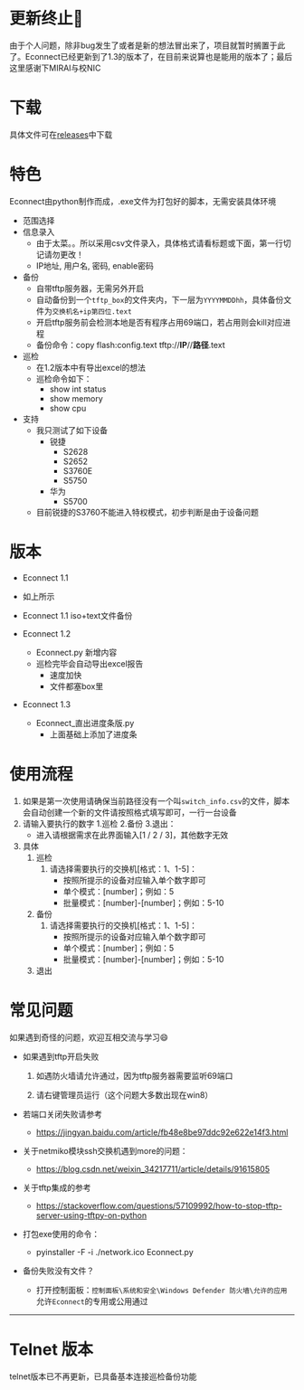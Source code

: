 # 更新终止🚧

由于个人问题，除非bug发生了或者是新的想法冒出来了，项目就暂时搁置于此了。Econnect已经更新到了1.3的版本了，在目前来说算也是能用的版本了；最后这里感谢下MIRAI与校NIC

# 下载

具体文件可在[releases](https://github.com/MLLR-L/Econnect/releases)中下载


# 特色

Econnect由python制作而成，.exe文件为打包好的脚本，无需安装具体环境

* 范围选择
* 信息录入
  * 由于太菜。。所以采用csv文件录入，具体格式请看标题或下面，第一行切记请勿更改！
  * IP地址, 用户名, 密码, enable密码
* 备份
  * 自带tftp服务器，无需另外开启
  * 自动备份到一个`tftp_box`的文件夹内，下一层为`YYYYMMDDhh`，具体备份文件为`交换机名+ip第四位.text`
  * 开启tftp服务前会检测本地是否有程序占用69端口，若占用则会kill对应进程
  * 备份命令：copy flash:config.text tftp://**IP**//**路径**.text
* 巡检
  * 在1.2版本中有导出excel的想法
  * 巡检命令如下：
    * show int status
    * show memory
    * show cpu
* 支持
  * 我只测试了如下设备
    * 锐捷
      * S2628
      * S2652
      * S3760E
      * S5750
    * 华为
      * S5700
  * 目前锐捷的S3760不能进入特权模式，初步判断是由于设备问题

# 版本

*  Econnect 1.1

  * 如上所示
  * Econnect 1.1 iso+text文件备份
* Econnect 1.2

  * Econnect.py 新增内容
  * 巡检完毕会自动导出excel报告
    * 速度加快
    * 文件都塞box里
*  Econnect 1.3
   * Econnect_直出进度条版.py
     * 上面基础上添加了进度条

# 使用流程

1. 如果是第一次使用请确保当前路径没有一个叫`switch_info.csv`的文件，脚本会自动创建一个新的文件请按照格式填写即可，一行一台设备
2. 请输入要执行的数字  1.巡检 2.备份 3.退出：
   * 进入请根据需求在此界面输入[1 / 2 / 3]，其他数字无效
3. 具体
   1. 巡检
      1. 请选择需要执行的交换机[格式：1、1-5]：
         * 按照所提示的设备对应输入单个数字即可
         * 单个模式：[number]；例如：5
         * 批量模式：[number]-[number]；例如：5-10
   2. 备份
      1. 请选择需要执行的交换机[格式：1、1-5]：
         * 按照所提示的设备对应输入单个数字即可
         * 单个模式：[number]；例如：5
         * 批量模式：[number]-[number]；例如：5-10
   3. 退出


# 常见问题

如果遇到奇怪的问题，欢迎互相交流与学习😄️

* 如果遇到tftp开启失败

  1. 如遇防火墙请允许通过，因为tftp服务器需要监听69端口

  2. 请右键管理员运行（这个问题大多数出现在win8）
* 若端口关闭失败请参考

  * https://jingyan.baidu.com/article/fb48e8be97ddc92e622e14f3.html
* 关于netmiko模块ssh交换机遇到more的问题：

  * https://blog.csdn.net/weixin_34217711/article/details/91615805
* 关于tftp集成的参考

  * https://stackoverflow.com/questions/57109992/how-to-stop-tftp-server-using-tftpy-on-python
* 打包exe使用的命令：

   * pyinstaller  -F -i ./network.ico  Econnect.py
* 备份失败没有文件？
   * 打开控制面板：`控制面板\系统和安全\Windows Defender 防火墙\允许的应用`允许`Econnect`的专用或公用通过

-------
# Telnet 版本
telnet版本已不再更新，已具备基本连接巡检备份功能
